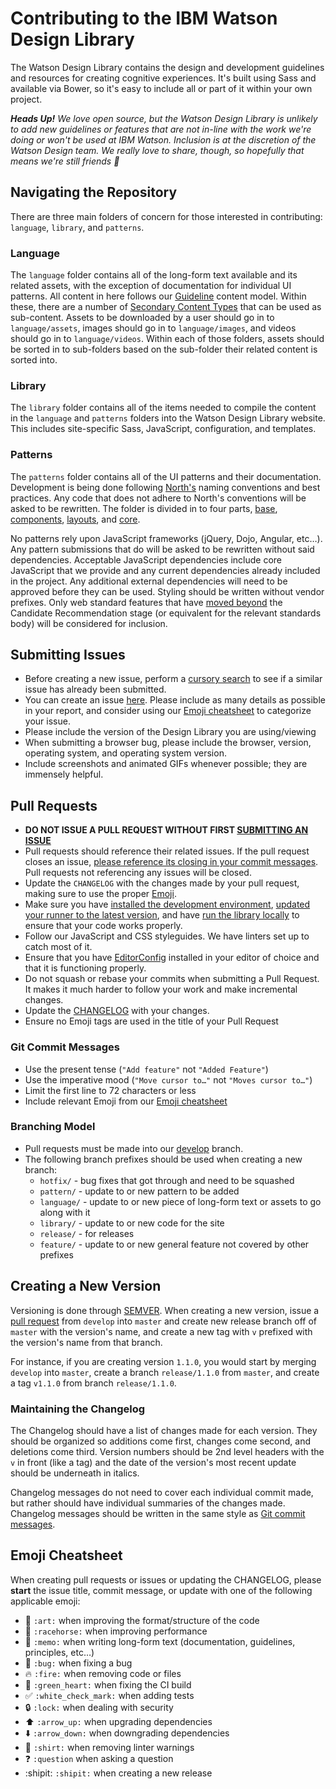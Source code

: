 # Contributing to the IBM Watson Design Library

The Watson Design Library contains the design and development guidelines and resources for creating cognitive experiences. It's built using Sass and available via Bower, so it's easy to include all or part of it within your own project.

_**Heads Up!** We love open source, but the Watson Design Library is unlikely to add new guidelines or features that are not in-line with the work we're doing or won't be used at IBM Watson. Inclusion is at the discretion of the Watson Design team. We really love to share, though, so hopefully that means we're still friends :blue_heart:_

## Navigating the Repository

There are three main folders of concern for those interested in contributing: `language`, `library`, and `patterns`.

### Language

The `language` folder contains all of the long-form text available and its related assets, with the exception of documentation for individual UI patterns. All content in here follows our [Guideline](https://github.com/IBM-Watson/design-library/wiki/Content-Models#guideline) content model. Within these, there are a number of [Secondary Content Types](https://github.com/IBM-Watson/design-library/wiki/Content-Models#secondary-content-types) that can be used as sub-content. Assets to be downloaded by a user should go in to `language/assets`, images should go in to `language/images`, and videos should go in to `language/videos`. Within each of those folders, assets should be sorted in to sub-folders based on the sub-folder their related content is sorted into.

### Library

The `library` folder contains all of the items needed to compile the content in the `language` and `patterns` folders into the Watson Design Library website. This includes site-specific Sass, JavaScript, configuration, and templates.

### Patterns

The `patterns` folder contains all of the UI patterns and their documentation. Development is being done following [North's](http://pointnorth.io/#website-building-blocks) naming conventions and best practices. Any code that does not adhere to North's conventions will be asked to be rewritten. The folder is divided in to four parts, [base](https://github.com/IBM-Watson/design-library/tree/develop/patterns/base#base-elements), [components](https://github.com/IBM-Watson/design-library/tree/develop/patterns/components#components), [layouts](https://github.com/IBM-Watson/design-library/tree/develop/patterns/layouts#layouts), and [core](https://github.com/IBM-Watson/design-library/tree/develop/patterns/core#core).

No patterns rely upon JavaScript frameworks (jQuery, Dojo, Angular, etc…). Any pattern submissions that do will be asked to be rewritten without said dependencies. Acceptable JavaScript dependencies include core JavaScript that we provide and any current dependencies already included in the project. Any additional external dependencies will need to be approved before they can be used. Styling should be written without vendor prefixes. Only web standard features that have [moved beyond](http://en.wikipedia.org/wiki/World_Wide_Web_Consortium#Specification_Maturation) the Candidate Recommendation stage (or equivalent for the relevant standards body) will be considered for inclusion.

## Submitting Issues

* Before creating a new issue, perform a [cursory search](https://github.com/issues?utf8=%E2%9C%93&q=is%3Aissue+user%3Aibm-watson+) to see if a similar issue has already been submitted.
* You can create an issue [here](https://github.com/IBM-Watson/design-library/issues). Please include as many details as possible in your report, and consider using our [Emoji cheatsheet](#emoji-cheatsheet) to categorize your issue.
* Please include the version of the Design Library you are using/viewing
* When submitting a browser bug, please include the browser, version, operating system, and operating system version.
* Include screenshots and animated GIFs whenever possible; they are immensely helpful.

## Pull Requests

* **DO NOT ISSUE A PULL REQUEST WITHOUT FIRST [SUBMITTING AN ISSUE](#submitting-issues)**
* Pull requests should reference their related issues. If the pull request closes an issue, [please reference its closing in your commit messages](https://help.github.com/articles/closing-issues-via-commit-messages/). Pull requests not referencing any issues will be closed.
* Update the `CHANGELOG` with the changes made by your pull request, making sure to use the proper [Emoji](#emoji-cheatsheet).
* Make sure you have [installed the development environment](https://github.com/IBM-Watson/design-library#installation), [updated your runner to the latest version](https://github.com/IBM-Watson/design-library#updating-the-runner), and have [run the library locally](https://github.com/IBM-Watson/design-library#running-locally) to ensure that your code works properly.
* Follow our JavaScript and CSS styleguides. We have linters set up to catch most of it.
* Ensure that you have [EditorConfig](http://editorconfig.org/) installed in your editor of choice and that it is functioning properly.
* Do not squash or rebase your commits when submitting a Pull Request. It makes it much harder to follow your work and make incremental changes.
* Update the [CHANGELOG](#maintaining-thechangelog) with your changes.
* Ensure no Emoji tags are used in the title of your Pull Request

### Git Commit Messages

* Use the present tense (`"Add feature"` not `"Added Feature"`)
* Use the imperative mood (`"Move cursor to…"` not `"Moves cursor to…"`)
* Limit the first line to 72 characters or less
* Include relevant Emoji from our [Emoji cheatsheet](#emoji-cheatsheet)

### Branching Model

* Pull requests must be made into our [develop](https://github.com/IBM-Watson/design-library/tree/develop) branch.
* The following branch prefixes should be used when creating a new branch:
  * `hotfix/` - bug fixes that got through and need to be squashed
  * `pattern/` - update to or new pattern to be added
  * `language/` - update to or new piece of long-form text or assets to go along with it
  * `library/` - update to or new code for the site
  * `release/` - for releases
  * `feature/` - update to or new general feature not covered by other prefixes

## Creating a New Version

Versioning is done through [SEMVER](http://semver.org/). When creating a new version, issue a [pull request](#pull-requests) from `develop` into `master` and create new release branch off of `master` with the version's name, and create a new tag with `v` prefixed with the version's name from that branch. 

For instance, if you are creating version `1.1.0`, you would start by merging `develop` into `master`, create a branch `release/1.1.0` from `master`, and create a tag `v1.1.0` from branch `release/1.1.0`.

### Maintaining the Changelog

The Changelog should have a list of changes made for each version. They should be organized so additions come first, changes come second, and deletions come third. Version numbers should be 2nd level headers with the `v` in front (like a tag) and the date of the version's most recent update should be underneath in italics.

Changelog messages do not need to cover each individual commit made, but rather should have individual summaries of the changes made. Changelog messages should be written in the same style as [Git commit messages](#git-commit-messages).

## Emoji Cheatsheet

When creating pull requests or issues or updating the CHANGELOG, please **start** the issue title, commit message, or update with one of the following applicable emoji:

* :art: `:art:` when improving the format/structure of the code
* :racehorse: `:racehorse:` when improving performance
* :memo: `:memo:` when writing long-form text (documentation, guidelines, principles, etc…)
* :bug: `:bug:` when fixing a bug
* :fire: `:fire:` when removing code or files
* :green_heart: `:green_heart:` when fixing the CI build
* :white_check_mark: `:white_check_mark:` when adding tests
* :lock: `:lock:` when dealing with security
* :arrow_up: `:arrow_up:` when upgrading dependencies
* :arrow_down: `:arrow_down:` when downgrading dependencies
* :shirt: `:shirt:` when removing linter warnings
* :question: `:question` when asking a question
* :shipit: `:shipit:` when creating a new release
